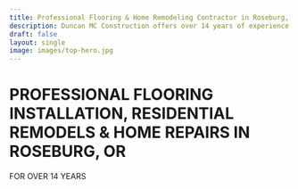 ```yaml
---
title: Professional Flooring & Home Remodeling Contractor in Roseburg, OR
description: Duncan MC Construction offers over 14 years of experience offering professional flooring installation, residential remodels, and home repairs in Roseburg, OR.
draft: false
layout: single
image: images/top-hero.jpg
---
```


# PROFESSIONAL FLOORING INSTALLATION, RESIDENTIAL REMODELS & HOME REPAIRS IN ROSEBURG, OR
FOR OVER 14 YEARS